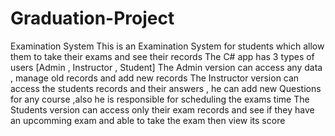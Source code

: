 # Graduation-Project
Examination System 
This is an Examination System for students which allow them to take their exams and see their records 
The C# app has 3 types of users [Admin , Instructor , Student] 
The Admin version can access any data , manage old records and add new records 
The Instructor version can access the students records and their answers , he can add new Questions for any course ,also he is responsible for scheduling the exams time
The Students version can access only their exam records and see if they have an upcomming exam and able to take the exam then view its score
